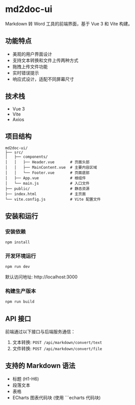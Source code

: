 # md2doc-ui

Markdown 转 Word 工具的前端界面，基于 Vue 3 和 Vite 构建。

## 功能特点

- 美观的用户界面设计
- 支持文本转换和文件上传两种方式
- 拖拽上传文件功能
- 实时错误提示
- 响应式设计，适配不同屏幕尺寸

## 技术栈

- Vue 3
- Vite
- Axios

## 项目结构

```
md2doc-ui/
├── src/
│   ├── components/
│   │   ├── Header.vue       # 页面头部
│   │   ├── MainContent.vue  # 主要内容区域
│   │   └── Footer.vue       # 页面底部
│   ├── App.vue              # 根组件
│   └── main.js              # 入口文件
├── public/                  # 静态资源
├── index.html               # 主页面
└── vite.config.js           # Vite 配置文件
```

## 安装和运行

### 安装依赖

```bash
npm install
```

### 开发环境运行

```bash
npm run dev
```

默认访问地址: http://localhost:3000

### 构建生产版本

```bash
npm run build
```

## API 接口

前端通过以下接口与后端服务通信：

1. 文本转换: `POST /api/markdown/convert/text`
2. 文件转换: `POST /api/markdown/convert/file`

## 支持的 Markdown 语法

- 标题 (H1-H6)
- 段落文本
- 表格
- ECharts 图表代码块 (使用 ```echarts 代码块)